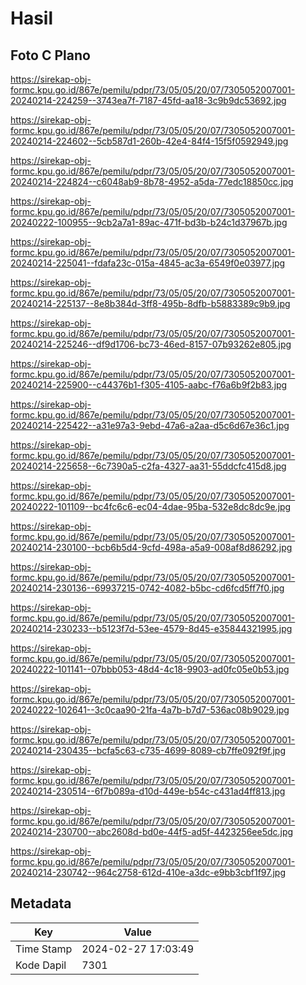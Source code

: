 # Hasil

## Foto C Plano

https://sirekap-obj-formc.kpu.go.id/867e/pemilu/pdpr/73/05/05/20/07/7305052007001-20240214-224259--3743ea7f-7187-45fd-aa18-3c9b9dc53692.jpg

https://sirekap-obj-formc.kpu.go.id/867e/pemilu/pdpr/73/05/05/20/07/7305052007001-20240214-224602--5cb587d1-260b-42e4-84f4-15f5f0592949.jpg

https://sirekap-obj-formc.kpu.go.id/867e/pemilu/pdpr/73/05/05/20/07/7305052007001-20240214-224824--c6048ab9-8b78-4952-a5da-77edc18850cc.jpg

https://sirekap-obj-formc.kpu.go.id/867e/pemilu/pdpr/73/05/05/20/07/7305052007001-20240222-100955--9cb2a7a1-89ac-471f-bd3b-b24c1d37967b.jpg

https://sirekap-obj-formc.kpu.go.id/867e/pemilu/pdpr/73/05/05/20/07/7305052007001-20240214-225041--fdafa23c-015a-4845-ac3a-6549f0e03977.jpg

https://sirekap-obj-formc.kpu.go.id/867e/pemilu/pdpr/73/05/05/20/07/7305052007001-20240214-225137--8e8b384d-3ff8-495b-8dfb-b5883389c9b9.jpg

https://sirekap-obj-formc.kpu.go.id/867e/pemilu/pdpr/73/05/05/20/07/7305052007001-20240214-225246--df9d1706-bc73-46ed-8157-07b93262e805.jpg

https://sirekap-obj-formc.kpu.go.id/867e/pemilu/pdpr/73/05/05/20/07/7305052007001-20240214-225900--c44376b1-f305-4105-aabc-f76a6b9f2b83.jpg

https://sirekap-obj-formc.kpu.go.id/867e/pemilu/pdpr/73/05/05/20/07/7305052007001-20240214-225422--a31e97a3-9ebd-47a6-a2aa-d5c6d67e36c1.jpg

https://sirekap-obj-formc.kpu.go.id/867e/pemilu/pdpr/73/05/05/20/07/7305052007001-20240214-225658--6c7390a5-c2fa-4327-aa31-55ddcfc415d8.jpg

https://sirekap-obj-formc.kpu.go.id/867e/pemilu/pdpr/73/05/05/20/07/7305052007001-20240222-101109--bc4fc6c6-ec04-4dae-95ba-532e8dc8dc9e.jpg

https://sirekap-obj-formc.kpu.go.id/867e/pemilu/pdpr/73/05/05/20/07/7305052007001-20240214-230100--bcb6b5d4-9cfd-498a-a5a9-008af8d86292.jpg

https://sirekap-obj-formc.kpu.go.id/867e/pemilu/pdpr/73/05/05/20/07/7305052007001-20240214-230136--69937215-0742-4082-b5bc-cd6fcd5ff7f0.jpg

https://sirekap-obj-formc.kpu.go.id/867e/pemilu/pdpr/73/05/05/20/07/7305052007001-20240214-230233--b5123f7d-53ee-4579-8d45-e35844321995.jpg

https://sirekap-obj-formc.kpu.go.id/867e/pemilu/pdpr/73/05/05/20/07/7305052007001-20240222-101141--07bbb053-48d4-4c18-9903-ad0fc05e0b53.jpg

https://sirekap-obj-formc.kpu.go.id/867e/pemilu/pdpr/73/05/05/20/07/7305052007001-20240222-102641--3c0caa90-21fa-4a7b-b7d7-536ac08b9029.jpg

https://sirekap-obj-formc.kpu.go.id/867e/pemilu/pdpr/73/05/05/20/07/7305052007001-20240214-230435--bcfa5c63-c735-4699-8089-cb7ffe092f9f.jpg

https://sirekap-obj-formc.kpu.go.id/867e/pemilu/pdpr/73/05/05/20/07/7305052007001-20240214-230514--6f7b089a-d10d-449e-b54c-c431ad4ff813.jpg

https://sirekap-obj-formc.kpu.go.id/867e/pemilu/pdpr/73/05/05/20/07/7305052007001-20240214-230700--abc2608d-bd0e-44f5-ad5f-4423256ee5dc.jpg

https://sirekap-obj-formc.kpu.go.id/867e/pemilu/pdpr/73/05/05/20/07/7305052007001-20240214-230742--964c2758-612d-410e-a3dc-e9bb3cbf1f97.jpg


## Metadata

| Key        | Value               |
| ---------- | ------------------- |
| Time Stamp | 2024-02-27 17:03:49 |
| Kode Dapil | 7301                |



